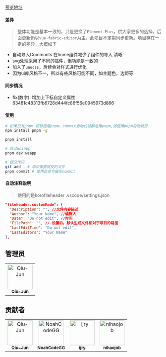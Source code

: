 <!--
 * @Description: md
 * @Author: June
 * @Date: 2024-04-24 09:32:13
 * @FilePath: /element-fabric-editor/README.md
 * @LastEditTime: 2024-07-26 23:12:44
 * @LastEditors: June
-->

[预览地址](https://ikuaitu.github.io/element-fabric-editor/#/)

#### 差异
> 整体功能是基本一致的，只是更换了`Element Plus`，供大家更多的选择。后面更新仍以`vue-fabric-editor`为主，此项目不定期同步更新。项目存在一定的差异，大概如下
+ 自动导入Commonts 在home组件减少了组件的导入 清晰
+ svg处理采用了不同的插件，但功能是一致的
+ 加入了`unocss`，后续会对样式进行优化
+ 因为ui库风格不一，所以有些风格可能不同，如主题色，边距等

#### 同步情况
+ fix(数字): 增加上下标自定义属性  63481c48313fb6726d444fc86f56e0945973d866

#### 使用

```bash
# 如果没有pnpm 项目使用pnpm，commit自动校验都是用pnpm,请使用pnpm启动项目
npm install pnpm -g

pnpm install

# 启动uniapp
pnpm dev:weapp

# 提交代码
git add . # 添加需要提交的文件
pnpm commit # 使用此命令编写commit
```

#### 自动注释说明

> 使用的是korofileheader
> .vscode/settings.json

```json
"fileheader.customMade": {
  "Description": "", //文件内容描述
  "Author": "Your Name", //编辑人
  "Date": "Do not edit", //时间
  "FilePath": "", // 设置后，默认生成文件相对于项目的路径
  "LastEditTime": "Do not edit",
  "LastEditors": "Your Name"
},
```

## 管理员

<!-- readme: collaborators -start -->
<table>
<tr>
    <td align="center">
        <a href="https://github.com/Qiu-Jun">
            <img src="https://avatars.githubusercontent.com/u/24954362?v=4" width="80;" alt="Qiu-Jun"/>
            <br />
            <sub><b>Qiu-Jun</b></sub>
        </a>
    </td></tr>
</table>
<!-- readme: collaborators -end -->

## 贡献者
<!-- readme: collaborators,contributors -start -->
<table>
<tr>
    <td align="center">
        <a href="https://github.com/Qiu-Jun">
            <img src="https://avatars.githubusercontent.com/u/24954362?v=4" width="80;" alt="Qiu-Jun"/>
            <br />
            <sub><b>Qiu-Jun</b></sub>
        </a>
    </td>
    <td align="center">
        <a href="https://github.com/NoahCodeGG">
            <img src="https://avatars.githubusercontent.com/u/51156988?v=4" width="80;" alt="NoahCodeGG"/>
            <br />
            <sub><b>NoahCodeGG</b></sub>
        </a>
    </td>
    <td align="center">
        <a href="https://github.com/ijry">
            <img src="https://avatars.githubusercontent.com/u/3102798?v=4" width="80;" alt="ijry"/>
            <br />
            <sub><b>ijry</b></sub>
        </a>
    </td>
    <td align="center">
        <a href="https://github.com/nihaojob">
            <img src="https://avatars.githubusercontent.com/u/13534626?v=4" width="80;" alt="nihaojob"/>
            <br />
            <sub><b>nihaojob</b></sub>
        </a>
    </td></tr>
</table>
<!-- readme: collaborators,contributors -end -->